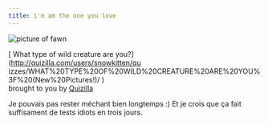 ```yaml
---
title: i'm am the one you love
---
```


![picture of
fawn](http://images.quizilla.com/S/snowkitten/1053581857_entsfawnie.jpg)

[ What type of wild creature are you?](http://quizilla.com/users/snowkitten/qu
izzes/WHAT%20TYPE%20OF%20WILD%20CREATURE%20ARE%20YOU%3F%20\(New%20Pictures!\)/
)  
brought to you by [Quizilla](http://quizilla.com)

Je pouvais pas rester méchant bien longtemps :) Et je crois que ça fait
suffisament de tests idiots en trois jours.

